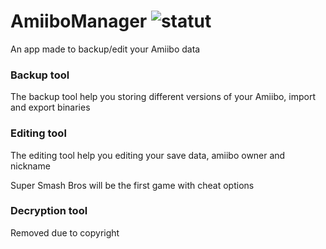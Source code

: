 # AmiiboManager ![statut](https://img.shields.io/badge/status-work%20in%20progress-red.svg)
An app made to backup/edit your Amiibo data

### Backup tool
The backup tool help you storing different versions of your Amiibo, import and export binaries

### Editing tool
The editing tool help you editing your save data, amiibo owner and nickname

Super Smash Bros will be the first game with cheat options

### Decryption tool
Removed due to copyright

